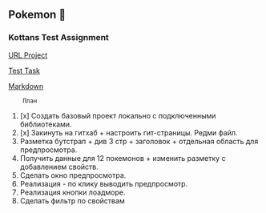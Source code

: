 ## Pokemon :hatched_chick:
### Kottans Test Assignment

[URL Project](http://miletskiy.github.io/pokemon/)

[Test Task](https://docs.google.com/document/d/1t-00zusG7ToIIrauwahXek0uU85ag9P_wZdTByHk7Q0/)

[Markdown](https://guides.github.com/features/mastering-markdown/)

        План

1. [x] Создать базовый проект локально с подключенными библиотеками.
1. [x] Закинуть на гитхаб + настроить гит-страницы. Редми файл.
1. Разметка бутстрап + див 3 стр + заголовок + отдельная область для предпросмотра.
1. Получить данные для 12 покемонов + изменить разметку с добавлением свойств.
1. Сделать окно предпросмотра.
1. Реализация - по клику выводить предпросмотр.
1. Реализация кнопки лоадморе.
1. Сделать фильтр по свойствам
